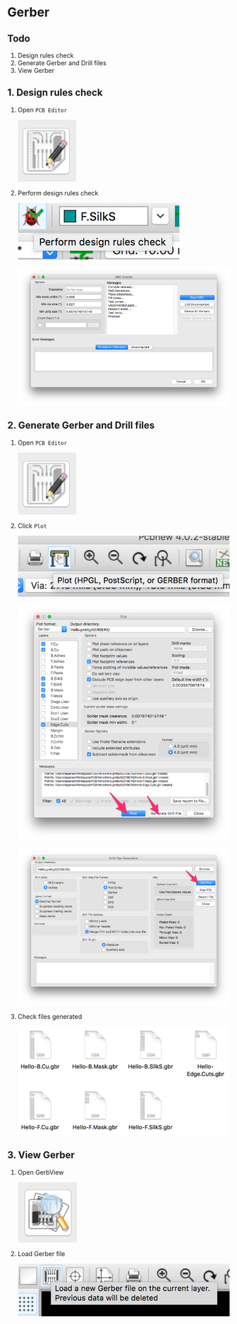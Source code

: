 # Gerber

## Todo

1. Design rules check
1. Generate Gerber and Drill files
1. View Gerber

## 1. Design rules check

1. Open `PCB Editor`

    ![](img/symbol-pcb-editor.png)
1. Perform design rules check

    ![](img/design-rules-check.png)

    ![](img/drc-control.png)

## 2. Generate Gerber and Drill files

1. Open `PCB Editor`

    ![](img/symbol-pcb-editor.png)
1. Click `Plot`

    ![](img/click-plot.png)

    ![](img/plot-gerber.png)

    ![](img/generate-drill.png)
1. Check files generated

    ![](img/files.png)

## 3. View Gerber

1. Open GerbView

    ![](img/symbol-gerber-viewer.png)
1. Load Gerber file

    ![](img/load-gerber.png)
